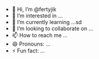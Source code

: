 - 👋 Hi, I’m @fertyjik
- 👀 I’m interested in ...
- 🌱 I’m currently learning ...sd
- 💞️ I’m looking to collaborate on ...
- 📫 How to reach me ...
- 😄 Pronouns: ...
- ⚡ Fun fact: ...

<!---
fertyjik/fertyjik is a ✨ special ✨ repository because its `README.md` (this file) appears on your GitHub profile.
You can click the Preview link to take a look at your changes.
--->
